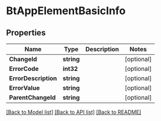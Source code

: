# BtAppElementBasicInfo

## Properties

Name | Type | Description | Notes
------------ | ------------- | ------------- | -------------
**ChangeId** | **string** |  | [optional] 
**ErrorCode** | **int32** |  | [optional] 
**ErrorDescription** | **string** |  | [optional] 
**ErrorValue** | **string** |  | [optional] 
**ParentChangeId** | **string** |  | [optional] 

[[Back to Model list]](../README.md#documentation-for-models) [[Back to API list]](../README.md#documentation-for-api-endpoints) [[Back to README]](../README.md)


